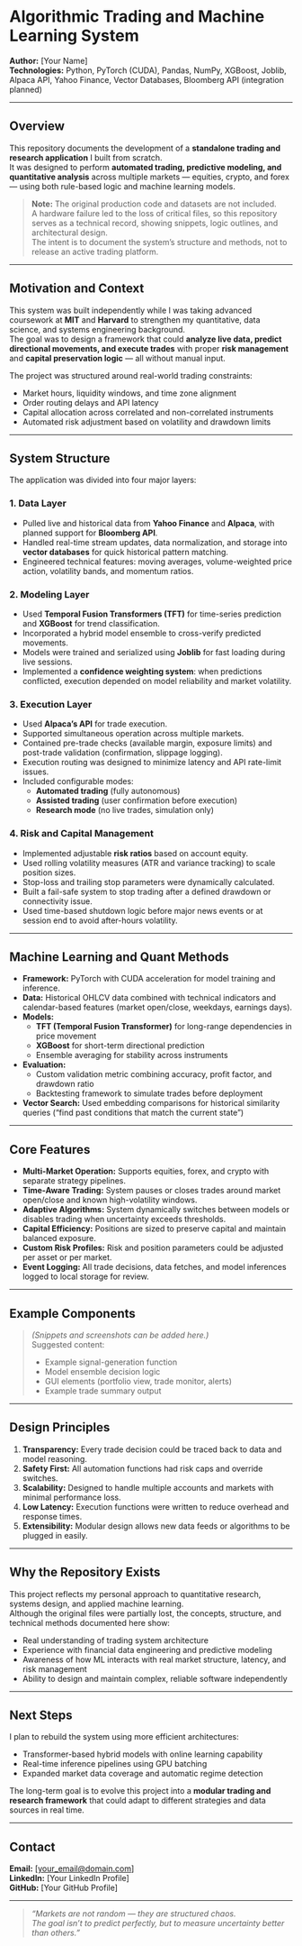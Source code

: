# Algorithmic Trading and Machine Learning System

**Author:** [Your Name]  
**Technologies:** Python, PyTorch (CUDA), Pandas, NumPy, XGBoost, Joblib, Alpaca API, Yahoo Finance, Vector Databases, Bloomberg API (integration planned)

---

## Overview

This repository documents the development of a **standalone trading and research application** I built from scratch.  
It was designed to perform **automated trading, predictive modeling, and quantitative analysis** across multiple markets — equities, crypto, and forex — using both rule-based logic and machine learning models.

> **Note:** The original production code and datasets are not included.  
> A hardware failure led to the loss of critical files, so this repository serves as a technical record, showing snippets, logic outlines, and architectural design.  
> The intent is to document the system’s structure and methods, not to release an active trading platform.

---

## Motivation and Context

This system was built independently while I was taking advanced coursework at **MIT** and **Harvard** to strengthen my quantitative, data science, and systems engineering background.  
The goal was to design a framework that could **analyze live data, predict directional movements, and execute trades** with proper **risk management** and **capital preservation logic** — all without manual input.

The project was structured around real-world trading constraints:
- Market hours, liquidity windows, and time zone alignment
- Order routing delays and API latency
- Capital allocation across correlated and non-correlated instruments
- Automated risk adjustment based on volatility and drawdown limits

---

## System Structure

The application was divided into four major layers:

### 1. Data Layer
- Pulled live and historical data from **Yahoo Finance** and **Alpaca**, with planned support for **Bloomberg API**.  
- Handled real-time stream updates, data normalization, and storage into **vector databases** for quick historical pattern matching.  
- Engineered technical features: moving averages, volume-weighted price action, volatility bands, and momentum ratios.  

### 2. Modeling Layer
- Used **Temporal Fusion Transformers (TFT)** for time-series prediction and **XGBoost** for trend classification.  
- Incorporated a hybrid model ensemble to cross-verify predicted movements.  
- Models were trained and serialized using **Joblib** for fast loading during live sessions.  
- Implemented a **confidence weighting system**: when predictions conflicted, execution depended on model reliability and market volatility.

### 3. Execution Layer
- Used **Alpaca’s API** for trade execution.  
- Supported simultaneous operation across multiple markets.  
- Contained pre-trade checks (available margin, exposure limits) and post-trade validation (confirmation, slippage logging).  
- Execution routing was designed to minimize latency and API rate-limit issues.  
- Included configurable modes:
  - **Automated trading** (fully autonomous)
  - **Assisted trading** (user confirmation before execution)
  - **Research mode** (no live trades, simulation only)

### 4. Risk and Capital Management
- Implemented adjustable **risk ratios** based on account equity.  
- Used rolling volatility measures (ATR and variance tracking) to scale position sizes.  
- Stop-loss and trailing stop parameters were dynamically calculated.  
- Built a fail-safe system to stop trading after a defined drawdown or connectivity issue.  
- Used time-based shutdown logic before major news events or at session end to avoid after-hours volatility.

---

## Machine Learning and Quant Methods

- **Framework:** PyTorch with CUDA acceleration for model training and inference.  
- **Data:** Historical OHLCV data combined with technical indicators and calendar-based features (market open/close, weekdays, earnings days).  
- **Models:**  
  - **TFT (Temporal Fusion Transformer)** for long-range dependencies in price movement  
  - **XGBoost** for short-term directional prediction  
  - Ensemble averaging for stability across instruments  
- **Evaluation:**  
  - Custom validation metric combining accuracy, profit factor, and drawdown ratio  
  - Backtesting framework to simulate trades before deployment  
- **Vector Search:** Used embedding comparisons for historical similarity queries (“find past conditions that match the current state”)  

---

## Core Features

- **Multi-Market Operation:** Supports equities, forex, and crypto with separate strategy pipelines.  
- **Time-Aware Trading:** System pauses or closes trades around market open/close and known high-volatility windows.  
- **Adaptive Algorithms:** System dynamically switches between models or disables trading when uncertainty exceeds thresholds.  
- **Capital Efficiency:** Positions are sized to preserve capital and maintain balanced exposure.  
- **Custom Risk Profiles:** Risk and position parameters could be adjusted per asset or per market.  
- **Event Logging:** All trade decisions, data fetches, and model inferences logged to local storage for review.

---

## Example Components

> *(Snippets and screenshots can be added here.)*  
> Suggested content:
> - Example signal-generation function  
> - Model ensemble decision logic  
> - GUI elements (portfolio view, trade monitor, alerts)  
> - Example trade summary output  

---

## Design Principles

1. **Transparency:** Every trade decision could be traced back to data and model reasoning.  
2. **Safety First:** All automation functions had risk caps and override switches.  
3. **Scalability:** Designed to handle multiple accounts and markets with minimal performance loss.  
4. **Low Latency:** Execution functions were written to reduce overhead and response times.  
5. **Extensibility:** Modular design allows new data feeds or algorithms to be plugged in easily.

---

## Why the Repository Exists

This project reflects my personal approach to quantitative research, systems design, and applied machine learning.  
Although the original files were partially lost, the concepts, structure, and technical methods documented here show:
- Real understanding of trading system architecture  
- Experience with financial data engineering and predictive modeling  
- Awareness of how ML interacts with real market structure, latency, and risk management  
- Ability to design and maintain complex, reliable software independently

---

## Next Steps

I plan to rebuild the system using more efficient architectures:
- Transformer-based hybrid models with online learning capability  
- Real-time inference pipelines using GPU batching  
- Expanded market data coverage and automatic regime detection  

The long-term goal is to evolve this project into a **modular trading and research framework** that could adapt to different strategies and data sources in real time.

---

## Contact

**Email:** [your_email@domain.com]  
**LinkedIn:** [Your LinkedIn Profile]  
**GitHub:** [Your GitHub Profile]  

---

> *“Markets are not random — they are structured chaos.  
> The goal isn’t to predict perfectly, but to measure uncertainty better than others.”*
